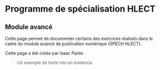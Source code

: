 # Programme de spécialisation HLECT

## Module avancé

Cette page permet de documenter certains des exercices réalisés dans le cadre du module avancé de publication numérique (SPECH HLECT).

Cette page a été créée par Isaac Pante.

> Un exemple de texte mis en évidence.
